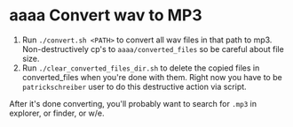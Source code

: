 # aaaa Convert wav to MP3

1. Run `./convert.sh <PATH>` to convert all wav files in that path to mp3.
   Non-destructively cp's to `aaaa/converted_files` so be careful about file
   size.
2. Run `./clear_converted_files_dir.sh` to delete the copied files in
   converted_files when you're done with them. Right now you have to be
   `patrickschreiber` user to do this destructive action via script.

After it's done converting, you'll probably want to search for `.mp3` in
explorer, or finder, or w/e.
